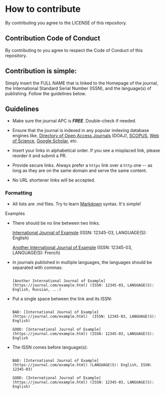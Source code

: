 # How to contribute

By contributing you agree to the LICENSE of this repository.

## Contribution Code of Conduct

By contributing to you agree to respect the Code of Conduct of this repository.

## Contribution is simple:

Simply insert the FULL NAME that is linked to the Homepage of the journal, the International Standard Serial Number (ISSN), and the language(s) of publishing. Follow the guidelines below.

## Guidelines

- Make sure the journal APC is ***FREE***. Double-check if needed.

- Ensure that the journal is indexed in any popular indexing database engines like, [Directory of Open Access Journals](https://doaj.org/) (DOAJ), [SCOPUS](https://www.elsevier.com/solutions/scopus/how-scopus-works/content/content-policy-and-selection), [Web of Science](https://clarivate.com/webofsciencegroup/solutions/web-of-science/), [Google Scholar](https://scholar.google.com/intl/en/scholar/inclusion.html), etc.

- Insert your links in alphabetical order. If you see a misplaced link, please reorder it and submit a PR.

- Provide secure links. Always prefer a ```https``` link over a ```http``` one -- as long as they are on the same domain and serve the same content.

- No URL shortener links will be accepted.

### Formatting

- All lists are .md files. Try to learn [Markdown](https://guides.github.com/features/mastering-markdown/) syntax. It's simple!



Examples

- There should be no line between two links.

	[International Journal of Example](https://journal.com/example.html) (ISSN: 12345-03, LANGUAGE(S): English)

  

	[Another International Journal of Example](https://journal.com/example.html) (ISSN: 12345-03, LANGUAGE(S): French)

 

-  In journals published in multiple languages, the languages should be separated with commas:
	
	```

	[Another International Journal of Example](https://journal.com/example.html) (ISSN: 12345-03, LANGUAGE(S): English, Russian, ...)

	```

- Put a single space between the link and its ISSN:
	
	```

	BAD: [International Journal of Example](https://journal.com/example.html)  (ISSN: 12345-03, LANGUAGE(S): English)

	GOOD: [International Journal of Example](https://journal.com/example.html) (ISSN: 12345-03, LANGUAGE(S): English

	```

- The ISSN comes before language(s):
	
	```

	BAD: [International Journal of Example](https://journal.com/example.html) (LANGUAGE(S): English, ISSN: 12345-03)

	GOOD: [International Journal of Example](https://journal.com/example.html) (ISSN: 12345-03, LANGUAGE(S): English)

	```
